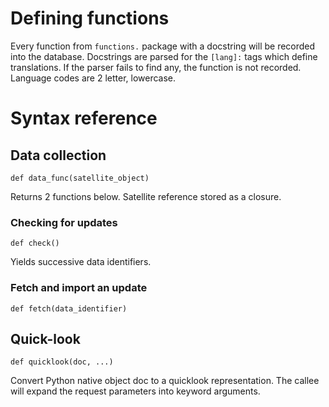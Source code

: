 # Defining functions

Every function from `functions.` package with a docstring will be recorded into the database. Docstrings are parsed for the `[lang]:` tags which define translations. If the parser fails to find any, the function is not recorded. Language codes are 2 letter, lowercase.

# Syntax reference

## Data collection

`def data_func(satellite_object)`

Returns 2 functions below. Satellite reference stored as a closure.

### Checking for updates

`def check()`

Yields successive data identifiers.

### Fetch and import an update

`def fetch(data_identifier)`

## Quick-look

`def quicklook(doc, ...)`

Convert Python native object doc to a quicklook representation. The callee will expand the request parameters into keyword arguments.

